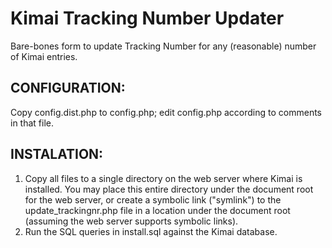 # Kimai Tracking Number Updater

Bare-bones form to update Tracking Number for any (reasonable) number of Kimai
entries.


## CONFIGURATION:
Copy config.dist.php to config.php; edit config.php according to comments in
that file.

## INSTALATION:
1. Copy all files to a single directory on the web server where Kimai is installed.
You may place this entire directory under the document root for the web server,
or create a symbolic link ("symlink") to the update_trackingnr.php file in a
location under the document root (assuming the web server supports symbolic
links).
2. Run the SQL queries in install.sql against the Kimai database.